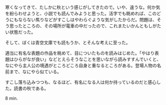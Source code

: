 寒くなってきて、たしかに秋という感じがしてきたので。いや、違うな。何か気を紛らわせようと、小説でも読んでみようと思った。活字でも眺めれば、このどうにもならない焦りなどがすこしはやわらぐような気がしたからだ。問題は、そう思ったところの、その場所が電車の中だったので、これまたいかんともしがたい状態だった。

そして、ぼくは青空文庫でも読もうか、とそんな考えに至った。

適当に有名な表題の作品を眺めて、目についたものを読みはじめた。「やはり表題はひらがなが良い」などとえらそうなことを思いながら読みすすんでいくと、なにやら主人公の境遇がところどころ自身と重なるところがある。登場人物の名前まで、なにやら似ている。

すこし落ち込みつつも、なるほど、有名になる人は何か持っているのだと感心した。読書の秋である。

8 min.
